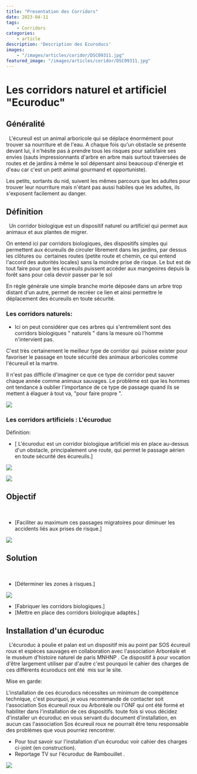 ```yaml
---
title: "Presentation des Corridors"
date: 2023-04-11
tags: 
    - Corridors
categories:
    - article
description: 'Description des Ecuroducs'
images:
    - "/images/articles/coridor/DSC09311.jpg"
featured_image: "/images/articles/coridor/DSC09311.jpg"
---
```


# Les corridors naturel et artificiel "Ecuroduc" 

## Généralité 
  
L'écureuil est un animal arboricole qui se déplace énormément pour trouver sa nourriture et de l'eau. A chaque fois qu'un obstacle se présente devant lui, il n'hésite pas à prendre tous les risques pour satisfaire ses envies (sauts impressionnants d'arbre en arbre mais surtout traversées de routes et de jardins à même le sol dépensant ainsi beaucoup d'énergie et d'eau car c'est un petit animal gourmand et opportuniste). 

Les petits, sortants du nid, suivent les mêmes parcours que les adultes pour trouver leur nourriture mais n'étant pas aussi habiles que les adultes, ils s'exposent facilement au danger. 


## Définition 
  
Un corridor biologique est un dispositif naturel ou artificiel qui permet aux animaux et aux plantes de migrer.  

On entend ici par corridors biologiques, des dispositifs simples qui permettent aux écureuils de circuler librement dans les jardins, par dessus les clôtures ou  certaines routes (petite route et chemin, ce qui entend l'accord des autorités locales) sans la moindre prise de risque. Le but est de tout faire pour que les écureuils puissent accéder aux mangeoires depuis la forêt sans pour cela devoir passer par le sol  
 
En règle générale une simple branche morte déposée dans un arbre trop distant d'un autre, permet de recréer ce lien et ainsi permettre le déplacement des écureuils en toute sécurité. 
 
### Les corridors naturels:
 
 - Ici on peut considérer que ces arbres qui s'entremêlent sont des corridors biologiques " naturels " dans la mesure où l'homme n'intervient pas.
 
C'est très certainement le meilleur type de corridor qui  puisse exister pour favoriser le passage en toute sécurité des animaux arboricoles comme l'écureuil et la martre. 
 
Il n'est pas difficile d'imaginer ce que ce type de corridor peut sauver chaque année comme animaux sauvages. Le problème est que les hommes ont tendance à oublier l'importance de ce type de passage quand ils se mettent à élaguer à tout va, "pour faire propre ". 
 
 ![](/images/articles/coridor/STA60013.jpg) 
 
 ### Les corridors artificiels : L'écuroduc
 
 Définition: 
 
 - [ L'écuroduc est un corridor biologique artificiel mis en place au-dessus d'un obstacle, principalement une route, qui permet le passage aérien en toute sécurité des écureuils.] 
 
 ![](/images/articles/coridor/PICT0080.jpg) 
 
 ![](/images/articles/coridor/PICT0114.jpg) 
 

 ## Objectif 
   
 - [Faciliter au maximum ces passages migratoires pour diminuer les accidents liés aux prises de risque.] 
 
 ![](/images/articles/coridor/PICT0083.jpg) 
 

 ## Solution 
   
 - [Déterminer les zones à risques.] 
 
 ![](/images/articles/coridor/STA60002.jpg) 
 
 - [Fabriquer les corridors biologiques.] 
 - [Mettre en place des corridors biologique adaptés.] 
  
 

## Installation d'un écuroduc 
   
L'écuroduc à poulie et palan est un dispositif mis au point par SOS écureuil roux et espèces sauvages en collaboration avec l'association Arboréale et le muséum d'histoire naturel de paris MNHNP . Ce dispositif à pour vocation d'être largement utiliser par d'autre c'est pourquoi le cahier des charges de ces différents écuroducs ont été  mis sur le site. 

Mise en garde: 

L'installation de ces écuroducs nécessites un minimum de compétence technique, c'est pourquoi, je vous recommande de contacter soit l'association Sos écureuil roux ou Arboréale ou l'ONF qui ont été formé et habiliter dans l'installation de ces dispositifs. toute fois si vous décidez d'installer un écuroduc en vous servant du document d'installation, en aucun cas l'association Sos écureuil roux ne pourrait être tenu responsable des problèmes que vous pourriez rencontrer. 

- Pour tout savoir sur l'installation d'un écuroduc voir cahier des charges ci-joint (en construction). 
- Reportage TV sur l'écuroduc de Rambouillet . 

![](/images/articles/coridor/DSC02826+.jpg)
 
